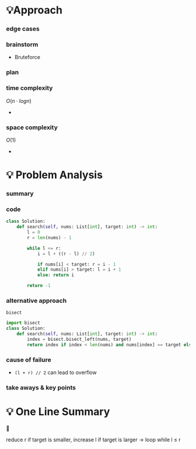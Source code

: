 # 💡Approach

### edge cases

### brainstorm

- Bruteforce

### plan

### time complexity

$O(n \cdot logn)$

- 

### space complexity

$O(1)$

- 

# 💡 Problem Analysis

### summary

### code

```python
class Solution:
    def search(self, nums: List[int], target: int) -> int:
        l = 0
        r = len(nums) - 1

        while l <= r:
            i = l + ((r - l) // 2)

            if nums[i] < target: r = i - 1
            elif nums[i] > target: l = i + 1
            else: return i

        return -1
```

### alternative approach

`bisect`

```python
import bisect
class Solution:
    def search(self, nums: List[int], target: int) -> int:
        index = bisect.bisect_left(nums, target)
        return index if index < len(nums) and nums[index] == target else -1
```

### cause of failure

- `(l + r) // 2` can lead to overflow

### take aways & key points

# 💡 One Line Summary

<aside>
📌

reduce r if target is smaller, increase l if target is larger → loop while l ≤ r

</aside>